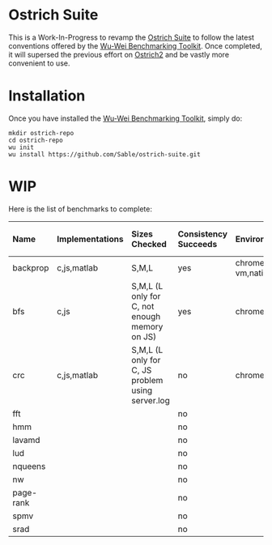 # Ostrich Suite

This is a Work-In-Progress to revamp the [Ostrich Suite](https://github.com/Sable/Ostrich) to follow the latest conventions offered by the [Wu-Wei Benchmarking Toolkit](https://github.com/Sable/wu-wei-benchmarking-toolkit). Once completed, it will supersed the previous effort on [Ostrich2](https://github.com/Sable/Ostrich2) and be vastly more convenient to use. 

# Installation

Once you have installed the [Wu-Wei Benchmarking Toolkit](https://github.com/Sable/wu-wei-handbook#installing-the-tools), simply do: 

    mkdir ostrich-repo
    cd ostrich-repo
    wu init
    wu install https://github.com/Sable/ostrich-suite.git
    
# WIP

Here is the list of benchmarks to complete:

| Name         | Implementations   | Sizes Checked | Consistency Succeeds    | Environments Tested | Platforms Tested | Listed in [Available Artifacts](https://github.com/Sable/wu-wei-handbook/blob/master/list-available-artifacts.md)  |
| :--------    | :---------------- | :------------ | :---------------------- | :------------------ | :--------------- | :----------------------------- |
| backprop     | c,js,matlab       |  S,M,L        | yes                     | chrome,firefox,matlab-vm,native,node,safari |  osx              | yes                            |
| bfs          | c,js              |  S,M,L (L only for C, not enough memory on JS)        | yes                     | chrome,firefox,native,node,safari              |                  | no                             |
| crc          | c,js,matlab       | S,M,L (L only for C, JS problem using server.log | no| chrome,firefox,native,node |osx| yes
| fft          |                   |               | no                      |                     |                  | no                             |
| hmm          |                   |               | no                      |                     |                  | no                             |
| lavamd       |                   |               | no                      |                     |                  | no                             |
| lud          |                   |               | no                      |                     |                  | no                             |
| nqueens      |                   |               | no                      |                     |                  | no                             |
| nw           |                   |               | no                      |                     |                  | no                             |
| page-rank    |                   |               | no                      |                     |                  | no                             |
| spmv         |                   |               | no                      |                     |                  | no                             |
| srad         |                   |               | no                      |                     |                  | no                             |

